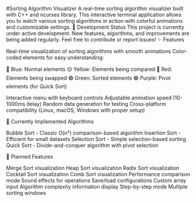 #Sorting Algorithm Visualizer
A real-time sorting algorithm visualizer built with C++ and ncurses library. This interactive terminal application allows you to watch various sorting algorithms in action with colorful animations and customizable settings.
🚧 Development Status
This project is currently under active development. New features, algorithms, and improvements are being added regularly. Feel free to contribute or report issues!
✨ Features

Real-time visualization of sorting algorithms with smooth animations
Color-coded elements for easy understanding:

🔵 Blue: Normal elements
🟡 Yellow: Elements being compared
🔴 Red: Elements being swapped
🟢 Green: Sorted elements
🟣 Purple: Pivot elements (for Quick Sort)

Interactive menu with keyboard controls
Adjustable animation speed (10-1000ms delay)
Random data generation for testing
Cross-platform compatibility (Linux, macOS, Windows with proper setup)

🔧 Currently Implemented Algorithms

Bubble Sort - Classic O(n²) comparison-based algorithm
Insertion Sort - Efficient for small datasets
Selection Sort - Simple selection-based sorting
Quick Sort - Divide-and-conquer algorithm with pivot selection

🚀 Planned Features

 Merge Sort visualization
 Heap Sort visualization
 Radix Sort visualization
 Cocktail Sort visualization
 Comb Sort visualization
 Performance comparison mode
 Sound effects for operations
 Save/load configurations
 Custom array input
 Algorithm complexity information display
 Step-by-step mode
 Multiple sorting windows
